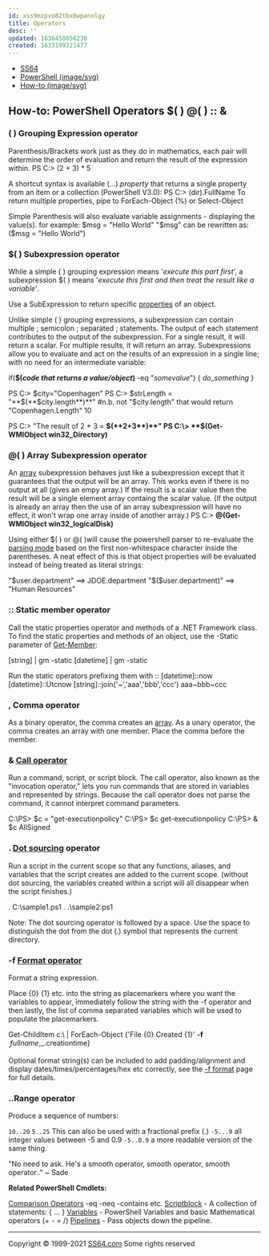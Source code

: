 ```yaml
---
id: xss9mzpvo82tbx6wpanolgy
title: Operators
desc: ''
updated: 1636458856230
created: 1633199321477
---
```


* [SS64](https://ss64.com/)
* [PowerShell (image/svg)](https://ss64.com/ps)
* [How-to (image/svg)](https://ss64.com/ps/syntax.html)

## How-to: PowerShell Operators $( ) @( ) :: &

### ( ) Grouping Expression operator

Parenthesis/Brackets work just as they do in mathematics, each pair will determine the order of evaluation and return the result of the expression within.
PS C:\> (2 + 3) * 5
>
A shortcut syntax is available (…).*property* that returns a single property from an item or a collection (PowerShell V3.0):
PS C:\> (dir).FullName
To return multiple properties, pipe to ForEach-Object (%) or Select-Object
>
Simple Parenthesis will also evaluate variable assignments - displaying the value(s).
for example:
$msg = "Hello World"
"$msg"
can be rewritten as:
($msg = "Hello World")

### $( ) Subexpression operator

While a simple ( ) grouping expression means '*execute this part first*', a subexpression $( ) means '*execute this first and then treat the result like a variable*'.
>
Use a SubExpression to return specific [properties](https://ss64.com/ps/get-member.html) of an object.
>
Unlike simple ( ) grouping expressions, a subexpression can contain multiple ; semicolon ; separated ; statements.
The output of each statement contributes to the output of the subexpression. For a single result, it will return a scalar. For multiple results, it will return an array.
Subexpressions allow you to evaluate and act on the results of an expression in a single line; with no need for an intermediate variable:

if(**$(***code that returns a value/object***)** -eq "*somevalue*") { *do_something* }
>
PS C:\> $city="Copenhagen"
PS C:\> $strLength = "**$(**$city.length**)**" #n.b. not "$city.length" that would return "Copenhagen.Length"
10

PS C:\> "The result of 2 + 3 = **$(**2+3**)**"
PS C:\> **$(**Get-WMIObject win32_Directory**)**

### @( ) Array Subexpression operator

An [array](https://ss64.com/ps/syntax-arrays.html) subexpression behaves just like a subexpression except that it guarantees that the output will be an array.
This works even if there is no output at all (gives an empy array.)
If the result is a scalar value then the result will be a single element array containg the scalar value.
(If the output is already an array then the use of an array subexpression will have no effect, it won't wrap one array inside of another array.)
PS C:\> **@(**Get-WMIObject win32_logicalDisk**)**

Using either $( ) or @( )will cause the powershell parser to re-evaluate the [parsing mode](https://rkeithhill.wordpress.com/2007/11/24/effective-powershell-item-10-understanding-powershell-parsing-modes/) based on the first non-whitespace character inside the parentheses. A neat effect of this is that object properties will be evaluated instead of being treated as literal strings:

"$user.department" ==> JDOE.department
"$($user.department)" ==> "Human Resources"

### :: Static member operator

Call the static properties operator and methods of a .NET Framework class.
To find the static properties and methods of an object, use the -Static parameter of [Get-Member](https://ss64.com/ps/get-member.html):
>
[string] | gm -static
[datetime] | gm -static
>
Run the static operators prefixing them with ::
[datetime]::now
[datetime]::Utcnow
[string]::join('~','aaa','bbb','ccc')
aaa~bbb~ccc

### , Comma operator

As a binary operator, the comma creates an [array](https://ss64.com/ps/syntax-arrays.html).
As a unary operator, the comma creates an array with one member. Place the comma before the member.

### & [Call operator](https://ss64.com/ps/call.html)

Run a command, script, or script block. The call operator, also known as the "invocation operator," lets you run commands that are stored in variables and represented by strings. Because the call operator does not parse the command, it cannot interpret command parameters.
>
C:\PS> $c = "get-executionpolicy"
C:\PS> $c
get-executionpolicy
C:\PS> & $c
AllSigned

### . [Dot sourcing](https://ss64.com/ps/source.html) operator

Run a script in the current scope so that any functions, aliases, and variables that the script creates are added to the current scope. (without dot sourcing, the variables created within a script will all disappear when the script finishes.)
>
. C:\sample1.ps1
. .\sample2.ps1
>
Note: The dot sourcing operator is followed by a space. Use the space to distinguish the dot from the dot (.) symbol that represents the current directory.

### -f [Format operator](https://ss64.com/ps/syntax-f-operator.html)

Format a string expression.

Place {0} {1} etc. into the string as placemarkers where you want the variables to appear, immediately follow the string with the -f operator and then lastly, the list of comma separated variables which will be used to populate the placemarkers.

Get-ChildItem c:\ | ForEach-Object {'File {0} Created {1}' **-f** $_.fullname,$_.creationtime}

Optional format string(s) can be included to add padding/alignment and display dates/times/percentages/hex etc correctly, see the [-f format](https://ss64.com/ps/syntax-f-operator.html) page for full details.

### ..Range operator

Produce a sequence of numbers:

```10..20```
```5..25```
This can also be used with a fractional prefix (.)
```-5...9``` all integer values between -5 and 0.9
```-5..0.9``` a more readable version of the same thing.

"No need to ask. He's a smooth operator, smooth operator, smooth operator.." ~ Sade

**Related PowerShell Cmdlets:**

[Comparison Operators](https://ss64.com/ps/syntax-compare.html) -eq -neq -contains etc.
[Scriptblock](https://ss64.com/ps/syntax-scriptblock.html) - A collection of statements: { … }
[Variables](https://ss64.com/ps/syntax-variables.html) - PowerShell Variables and basic Mathematical operators (+ - = /)
[Pipelines](https://ss64.com/ps/syntax-pipeline.html) - Pass objects down the pipeline.

* * *

Copyright © 1999-2021 [SS64.com](https://ss64.com/)
Some rights reserved
